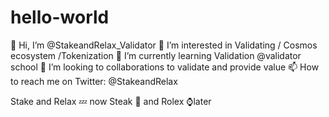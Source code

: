 # hello-world

👋 Hi, I’m @StakeandRelax_Validator
👀 I’m interested in Validating / Cosmos ecosystem /Tokenization
🌱 I’m currently learning Validation @validator school
💞️ I’m looking to collaborations to validate and provide value
📫 How to reach me on Twitter: @StakeandRelax

Stake and Relax 💤 now 
Steak 🥩 and Rolex ⌚later 
